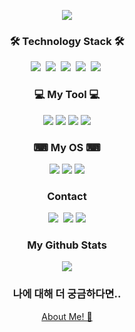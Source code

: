 <p align="center">
<img src="https://capsule-render.vercel.app/api?type=waving&color=auto&height=300&section=header&text=cord0318&fontSize=80" />
</p>

<h3 align="center">🛠 Technology Stack 🛠</h3>
<p align="center">
  <img src="https://img.shields.io/badge/Python-3766AB?style=flat-square&logo=Python&logoColor=white"/></a>&nbsp 
  <img src="https://img.shields.io/badge/Java-007396?style=flat-square&logo=Java&logoColor=white"/></a>&nbsp 
  <img src="https://img.shields.io/badge/C-A8B9CC?style=flat-square&logo=C&logoColor=white"/></a>&nbsp 
  <img src="https://img.shields.io/badge/Javascript-ffb13b?style=flat-square&logo=javascript&logoColor=white"/></a>&nbsp 
  <img src="https://img.shields.io/badge/Mysql-E6B91E?style=flat-square&logo=MySql&logoColor=white"/></a>&nbsp
</p>

<h3 align="center">💻 My Tool 💻</h3>
<p align="center">
  <img src="https://img.shields.io/badge/VSC-007ACC?style=flat-square&logo=Visual Studio Code&logoColor=white"/></a>
  <img src="https://img.shields.io/badge/Git-F1502F?style=flat-square&logo=Git&logoColor=white"/></a>
  <img src="https://img.shields.io/badge/Chrome-4285F4?style=flat-square&logo=Google Chrome&logoColor=white"/></a>
  <img src="https://img.shields.io/badge/IntelliJ-000000?style=flat-square&logo=IntelliJ IDEA&logoColor=white"/></a>
</p>

<h3 align="center">⌨ My OS ⌨</h3>
<p align="center">
  <img src="https://img.shields.io/badge/Kali Linux-557C94?style=flat-square&logo=Kali Linux&logoColor=white"/></a>
  <img src="https://img.shields.io/badge/Windows-0078D6?style=flat-square&logo=Windows&logoColor=white"/></a>
  <img src="https://img.shields.io/badge/Ubuntu-E95420?style=flat-square&logo=Ubuntu&logoColor=white"/></a>
</p>

<h3 align="center"> Contact </h3>
<p align="center">
<img src="https://img.shields.io/badge/-cord0318@gmail.com-EA4335?style=flat-square&logo=gmail&logoColor=white&link=mailto:cord0318@gmail.com"/>&nbsp
<img src="https://img.shields.io/badge/-정지효%236521-4e5d94?style=flat-square&logo=discord&logoColor=white"/>
<a href="https://twitter.com/jihyo0318" target="_blank"><img src="https://img.shields.io/badge/jihyo0318-1DA1F2?style=flat-square&logo=Twitter&logoColor=white"/></a>
</p>

<h3 align="center"> My Github Stats </h3>
<p align="center">
<img src="https://github-readme-stats.vercel.app/api?username=cord0318&show_icon=true&theme=github_dark">
</p>

<h3 align="center"> 나에 대해 더 궁금하다면.. </h3>
<p align="center">
    <a href="https://github.com/cord0318/cord0318/blob/main/%EC%A0%95%EC%A7%80%ED%9A%A8.md">About Me! 🥰</a>
</p>
